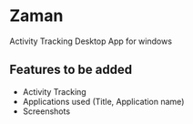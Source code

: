# Zaman
Activity Tracking Desktop App for windows
## Features to be added 
- Activity Tracking
- Applications used (Title, Application name)
- Screenshots
